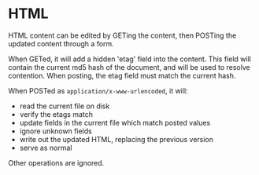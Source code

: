 # HTML

HTML content can be edited by GETing the content, then POSTing the updated content through a form.

When GETed, it will add a hidden 'etag' field into the content. This field will contain the current md5 hash of the document, and will be used to resolve contention. When posting, the etag field must match the current hash.

When POSTed as `application/x-www-urlencoded`, it will:
  - read the current file on disk
  - verify the etags match
  - update fields in the current file which match posted values
  - ignore unknown fields
  - write out the updated HTML, replacing the previous version
  - serve as normal

Other operations are ignored.